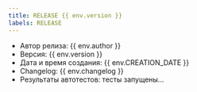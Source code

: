 ```yaml
---
title: RELEASE {{ env.version }}
labels: RELEASE
---
```

- Автор релиза: {{ env.author }}
- Версия: {{ env.version }}
- Дата и время создания: {{ env.CREATION_DATE }}
- Changelog: {{ env.changelog }}
- Результаты автотестов: тесты запущены...
